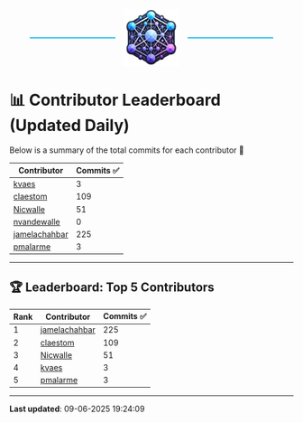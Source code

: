 <p align="center">
  <span style="display: inline-block; width: 30%; border-top: 2px solid #1bbfed; vertical-align: middle;"></span>
  <img src="../logo/belengexplogo.png" alt="Innersource Logo" style="width:20%; vertical-align: middle; margin: 0 10px;" />
  <span style="display: inline-block; width: 30%; border-top: 2px solid #1bbfed; vertical-align: middle;"></span>
</p> 

# 📊 Contributor Leaderboard (Updated Daily)

Below is a summary of the total commits for each contributor 🚀

| Contributor  | Commits ✅ |
|-------------| --------|
| [kvaes](https://github.com/kvaes) | 3 | 
| [claestom](https://github.com/claestom) | 109 | 
| [Nicwalle](https://github.com/Nicwalle) | 51 | 
| [nvandewalle](https://github.com/nvandewalle) | 0 | 
| [jamelachahbar](https://github.com/jamelachahbar) | 225 | 
| [pmalarme](https://github.com/pmalarme) | 3 | 

----

## 🏆 Leaderboard: Top 5 Contributors 

| Rank | Contributor | Commits ✅ |
|------|-------------|---------|
| 1 | [jamelachahbar](https://github.com/jamelachahbar) | 225 |
| 2 | [claestom](https://github.com/claestom) | 109 |
| 3 | [Nicwalle](https://github.com/Nicwalle) | 51 |
| 4 | [kvaes](https://github.com/kvaes) | 3 |
| 5 | [pmalarme](https://github.com/pmalarme) | 3 |

----

**Last updated**: 09-06-2025 19:24:09